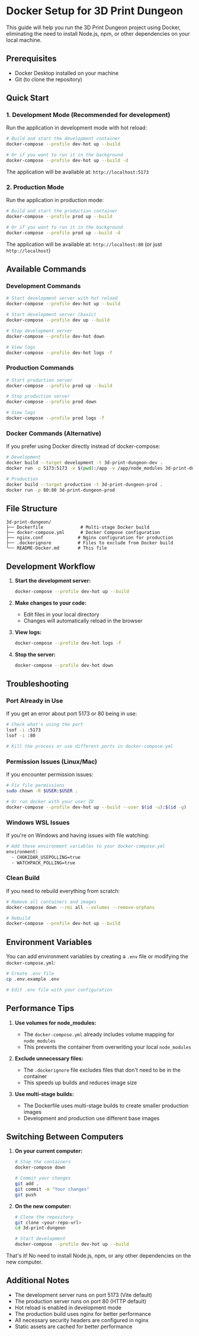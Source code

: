 # Docker Setup for 3D Print Dungeon

This guide will help you run the 3D Print Dungeon project using Docker, eliminating the need to install Node.js, npm, or other dependencies on your local machine.

## Prerequisites

- Docker Desktop installed on your machine
- Git (to clone the repository)

## Quick Start

### 1. Development Mode (Recommended for development)

Run the application in development mode with hot reload:

```bash
# Build and start the development container
docker-compose --profile dev-hot up --build

# Or if you want to run it in the background
docker-compose --profile dev-hot up --build -d
```

The application will be available at: `http://localhost:5173`

### 2. Production Mode

Run the application in production mode:

```bash
# Build and start the production container
docker-compose --profile prod up --build

# Or if you want to run it in the background
docker-compose --profile prod up --build -d
```

The application will be available at: `http://localhost:80` (or just `http://localhost`)

## Available Commands

### Development Commands

```bash
# Start development server with hot reload
docker-compose --profile dev-hot up --build

# Start development server (basic)
docker-compose --profile dev up --build

# Stop development server
docker-compose --profile dev-hot down

# View logs
docker-compose --profile dev-hot logs -f
```

### Production Commands

```bash
# Start production server
docker-compose --profile prod up --build

# Stop production server
docker-compose --profile prod down

# View logs
docker-compose --profile prod logs -f
```

### Docker Commands (Alternative)

If you prefer using Docker directly instead of docker-compose:

```bash
# Development
docker build --target development -t 3d-print-dungeon-dev .
docker run -p 5173:5173 -v $(pwd):/app -v /app/node_modules 3d-print-dungeon-dev

# Production
docker build --target production -t 3d-print-dungeon-prod .
docker run -p 80:80 3d-print-dungeon-prod
```

## File Structure

```
3d-print-dungeon/
├── Dockerfile              # Multi-stage Docker build
├── docker-compose.yml      # Docker Compose configuration
├── nginx.conf             # Nginx configuration for production
├── .dockerignore          # Files to exclude from Docker build
└── README-Docker.md       # This file
```

## Development Workflow

1. **Start the development server:**
   ```bash
   docker-compose --profile dev-hot up --build
   ```

2. **Make changes to your code:**
   - Edit files in your local directory
   - Changes will automatically reload in the browser

3. **View logs:**
   ```bash
   docker-compose --profile dev-hot logs -f
   ```

4. **Stop the server:**
   ```bash
   docker-compose --profile dev-hot down
   ```

## Troubleshooting

### Port Already in Use

If you get an error about port 5173 or 80 being in use:

```bash
# Check what's using the port
lsof -i :5173
lsof -i :80

# Kill the process or use different ports in docker-compose.yml
```

### Permission Issues (Linux/Mac)

If you encounter permission issues:

```bash
# Fix file permissions
sudo chown -R $USER:$USER .

# Or run docker with your user ID
docker-compose --profile dev-hot up --build --user $(id -u):$(id -g)
```

### Windows WSL Issues

If you're on Windows and having issues with file watching:

```bash
# Add these environment variables to your docker-compose.yml
environment:
  - CHOKIDAR_USEPOLLING=true
  - WATCHPACK_POLLING=true
```

### Clean Build

If you need to rebuild everything from scratch:

```bash
# Remove all containers and images
docker-compose down --rmi all --volumes --remove-orphans

# Rebuild
docker-compose --profile dev-hot up --build
```

## Environment Variables

You can add environment variables by creating a `.env` file or modifying the `docker-compose.yml`:

```bash
# Create .env file
cp .env.example .env

# Edit .env file with your configuration
```

## Performance Tips

1. **Use volumes for node_modules:**
   - The `docker-compose.yml` already includes volume mapping for `node_modules`
   - This prevents the container from overwriting your local `node_modules`

2. **Exclude unnecessary files:**
   - The `.dockerignore` file excludes files that don't need to be in the container
   - This speeds up builds and reduces image size

3. **Use multi-stage builds:**
   - The Dockerfile uses multi-stage builds to create smaller production images
   - Development and production use different base images

## Switching Between Computers

1. **On your current computer:**
   ```bash
   # Stop the containers
   docker-compose down
   
   # Commit your changes
   git add .
   git commit -m "Your changes"
   git push
   ```

2. **On the new computer:**
   ```bash
   # Clone the repository
   git clone <your-repo-url>
   cd 3d-print-dungeon
   
   # Start development
   docker-compose --profile dev-hot up --build
   ```

That's it! No need to install Node.js, npm, or any other dependencies on the new computer.

## Additional Notes

- The development server runs on port 5173 (Vite default)
- The production server runs on port 80 (HTTP default)
- Hot reload is enabled in development mode
- The production build uses nginx for better performance
- All necessary security headers are configured in nginx
- Static assets are cached for better performance 
